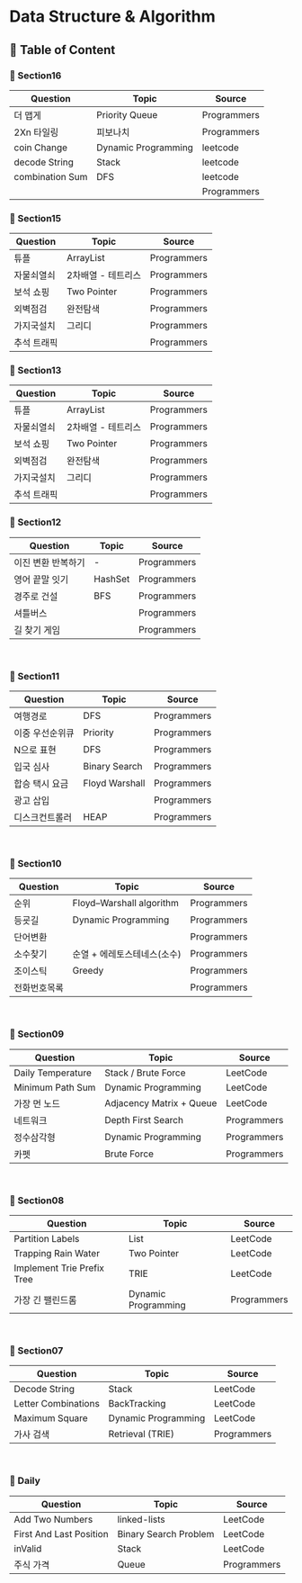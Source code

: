 # Data Structure & Algorithm

## 🌈 Table of Content

### 📍 Section16

| Question | Topic | Source |
| ------------- | ------------- | ------------- |
| 더 맵게  | Priority Queue | Programmers |
| 2Xn 타일링   | 피보나치  | Programmers |
| coin Change  | Dynamic Programming  | leetcode |
| decode String |Stack | leetcode |
| combination Sum | DFS  | leetcode |
|   |  | Programmers |

### 📍 Section15

| Question | Topic | Source |
| ------------- | ------------- | ------------- |
| 튜플  | ArrayList | Programmers |
| 자물쇠열쇠  | 2차배열 - 테트리스  | Programmers |
| 보석 쇼핑  | Two Pointer   | Programmers |
| 외벽점검 | 완전탐색 | Programmers |
| 가지국설치 | 그리디  | Programmers |
| 추석 트래픽  |  | Programmers |

### 📍 Section13

| Question | Topic | Source |
| ------------- | ------------- | ------------- |
| 튜플  | ArrayList | Programmers |
| 자물쇠열쇠  | 2차배열 - 테트리스  | Programmers |
| 보석 쇼핑  | Two Pointer   | Programmers |
| 외벽점검 | 완전탐색 | Programmers |
| 가지국설치 | 그리디  | Programmers |
| 추석 트래픽  |  | Programmers |

### 📍 Section12

| Question | Topic | Source |
| ------------- | ------------- | ------------- |
| 이진 변환 반복하기 | - | Programmers |
| 영어 끝말 잇기  |  HashSet | Programmers |
| 경주로 건설  | BFS | Programmers |
| 셔틀버스  |   | Programmers |
| 길 찾기 게임  |  | Programmers |
<br>


### 📍 Section11

| Question | Topic | Source |
| ------------- | ------------- | ------------- |
| 여행경로  | DFS | Programmers |
| 이중 우선순위큐  | Priority<Queue>  | Programmers |
| N으로 표현  |  DFS  | Programmers |
| 입국 심사  | Binary Search | Programmers |
| 합승 택시 요금  | Floyd Warshall  | Programmers |
| 광고 삽입  |  | Programmers |
| 디스크컨트롤러  | HEAP | Programmers |
<br>

### 📍 Section10

| Question | Topic | Source |
| ------------- | ------------- | ------------- |
| 순위  | Floyd–Warshall algorithm  | Programmers |
| 등굣길  | Dynamic Programming  | Programmers |
| 단어변환  |   | Programmers |
| 소수찾기  |순열 + 에레토스테네스(소수) | Programmers |
| 조이스틱  | Greedy  | Programmers |
| 전화번호목록  |  | Programmers |
<br>

### 📍 Section09

| Question | Topic | Source |
| ------------- | ------------- | ------------- |
| Daily Temperature  | Stack / Brute Force  | LeetCode |
| Minimum Path Sum  | Dynamic Programming  | LeetCode |
| 가장 먼 노드  | Adjacency Matrix + Queue  | LeetCode |
| 네트워크  | Depth First Search | Programmers |
| 정수삼각형  |  Dynamic Programming | Programmers |
| 카펫  | Brute Force | Programmers |

<br>

### 📍 Section08

| Question | Topic | Source |
| ------------- | ------------- | ------------- |
| Partition Labels  | List  | LeetCode |
| Trapping Rain Water |  Two Pointer | LeetCode |
| Implement Trie Prefix Tree  | TRIE | LeetCode |
| 가장 긴 팰린드롬  | Dynamic Programming | Programmers |

<br>

### 📍 Section07

| Question | Topic | Source |
| ------------- | ------------- | ------------- |
| Decode String  | Stack  | LeetCode |
| Letter Combinations  | BackTracking  | LeetCode |
| Maximum Square  | Dynamic Programming  | LeetCode |
| 가사 검색  | Retrieval (TRIE) | Programmers |
<br>

### 📍 Daily

| Question | Topic | Source |
| ------------- | ------------- | ------------- |
| Add Two Numbers  | linked-lists  | LeetCode |
| First And Last Position  | Binary Search Problem | LeetCode |
| inValid  | Stack | LeetCode |
| 주식 가격  | Queue | Programmers |

